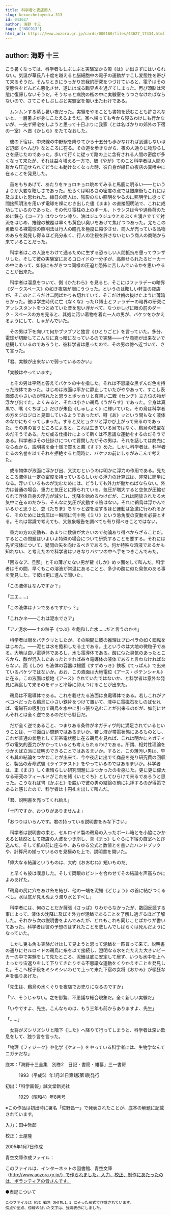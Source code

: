 ```yaml
---
title: 科学者と夜店商人
slug: kexuezhetoyedia-313
id: 043627
author: 海野 十三
tags: ["NDC913"]
html_url: https://www.aozora.gr.jp/cards/000160/files/43627_17434.html
---
```


## author: 海野 十三

こう暑くなっては、科学者もしぶしぶと実験室から匍《は》い出さずにはいられない。気温が華氏八十度を越えると脳細胞中の電子の運動がすこし変態性を帯びて来るそうだ。そんなときにうっかり忘我的研究をつづけていると、電子はその変態性をどんどん悪化させ、遂には或る臨界点を過ぎてしまった。再び頭脳は常態に復帰しないそうだ。そうなると病院の檻の中に実験室をうつさなければならないので、さてこそしぶしぶと実験室を匍い出たわけである。

　ムンムンする蒸し暑い夜だった。実験をやることも書物を読むことも許されないと、一層暑さが身にこたえるようだ。家へ帰っても今から寝るわけにも行かないが、一先ず帰宅をしようと思って十日ぶりに我家（とは名ばかりの郊外の下宿の一室）へ首《かしら》をたてなおした。

　彼の下宿は、中央線の中野駅を降りてから十五分も歩かなければ到達しないほど辺鄙《へんぴ》なところに在る。その道を歩きながら、夜の人通りに物珍らしさを感じたのであった。歩いて行くに従って路の上に含有される人間の密度が多くなって来たが、それは益々増える一方で、軈《やが》てのこと科学者は人間の群から圧迫せられてどうにも動けなくなった時、彼自身が縁日の夜店の真唯中に在ることを発見した。

　首をもちあげて、あたりをキョロキョロ眺めてみると馬鹿に明るい――というよりか大変な眩しさであった。恐らくは明るさの密度の点では銀座街もこれには及ぶまいと思われた。縁日の商人は、陰影のない照明をやるのに照明学に従って間接照明法を用いず電球を裸にむき出した儘《まま》の直接照明法で、これに成功しているのであった。その代り電柱の上のポール、トランスは今や過負荷のために鉄心《コーア》はウンウン呻り、油はジュウジュウとあぶくを湧き立てて対流をはじめ、捲線の被覆は早くも黄色い臭いをあげて焦げつつあった。尤もこの勇敢なる裸電球の照明法は行人の瞳孔を極度に縮少させ、商人が売っている品物のあらを発見し得るほど充分永く、行人の注視を許さないという商人の商略から来ていることだった。

　科学者はこの人波をわけて通るために生ずる恐ろしい人間抵抗を思ってウンザリした。そして彼の実験室にあるコロイドの一分子が、高熱せられたるビーカーの中にあって、如何にもがきつつ同様の圧迫と恐怖に苦しんでいるかを思いやることが出来た。

　科学者は溜息をついて、側《かたわら》を見ると、そこにはファラデーの暗界《ダークスペース》の如き夜店が眼にうつった。というのは眩しい軒並の夜店が、そこのところだけ二間ばかりも切れていて、そこだけ歯の抜けたように薄暗らかった。彼は学生時代に亡《なくな》ったＤ博士とファラデーの暗界の研究にアッシスタントをつとめていた昔を思い浮かべて、なつかしげに眼の前のダーク・スペースの方を見ると、其処に汚い着物を着た一人の男が、バケツをかかえるようにして、しゃがんでいた。

　その男は下を向いて何かブツブツと独言《ひとりごと》を言っていた。多分、電球が切断してこんなに真っ暗になっているので実験――イヤ商売が出来ないで悲観しているのであろうと、彼科学者は思ったので、その男の傍へ近づいて、さて言った。

「君、実験が出来ないで弱っているのかい」

「実験はやっています」

　とその男は平然と答えてバケツの中を指した。それは不思議な黒ずんだ色を持った液体であった。はじめは液面は平かに静止していたがややあって、すこし表面波の小さいのが現れたと思うとポッカリと真黒い二糎《センチ》立方位の物が浮かび出でた。よくみると、それは小さい鵜烏《うがらす》であった。全身は真黒で、嘴《くちばし》だけが朱色《しゅしょく》に輝いていた。その烏は科学者の方をジロジロと見廻しているようであったが、呀《あ》ッという間もなく液体のなかにもぐってしまった。すると又ヒョクリと浮かび上がって来るのであった。その男の言うところによると、これは生きている烏ではなく、鵜烏の模型なのだそうである。ただ或る仕掛けによって斯くは不思議な運動をするのだそうである。科学者はその仕掛けについて質問したがその男は、それを話しては商売にならぬから、説明書を金十銭で買えと薦《すす》めた。しかし科学者は、科学者たるの名誉を以てそれを拒絶すると同時に、バケツの前にしゃがみこんで考えた。

　或る物体が液面に浮かび出、又沈むというのは明かに浮力の作用である。見たところ液体は一定の密度を持っているらしいから浮力の計算式は、非常に簡単になる。浮いているものが沈むためには、どうしても外力が働かねばならない。外力は普通の場合、重力と気圧とに限られている。気圧が増大すると空気が圧縮せられて浮体自身の浮力が減少し、沈降を始めるわけだが、これは開放されたる大気中に在るのだから、そんなに気圧が変動する筈はない。それに鵜烏は浮かんでいるかと思うと、忽《たちま》ちサッと姿を没するほど運動は急激に行われるから、そのためには気圧は一瞬間に何十粍《ミリ》という急角度の変動を必要とする。それは常識で考えても、又気象報告を調べても有り得べきことではない。

　重力の方の変動も、あまりに数値が大きいので勿論あり得べからざることだ。するとこの問題はいよいよ特殊の場合について研究することを要する。それには先ず液体について、疑問の矢を向けるべきであろう。何か特殊な溶液であるかも知れない、と考えたので科学者はいきなりバケツの中へ手をつきこんでみた。

「困るなア、旦那」とその薄ぎたない男が顰《しか》めッ面をして叫んだ。科学者はその間、早くもこの溶液が常温にあることと、多少の酸に似た臭気のある事を発見した。で彼は更に進んで聞いた。

「この液体はなんですか？」

「エエ……」

「この液体はナンであるですかッ？」

「これかネ――これは泥水でさア」

「アノ泥水――土の粒子《つぶ》を飽和した水……だと言うのかネ」

　科学者は眼をパチクリとしたが、その瞬間に彼の推理はプロペラの如く廻転をはじめた。――泥とは水を飽和したる土である。土というのは大地の微粒子である。大地は良い電導体であるし、水も電導体である。酸に似た臭気のあったところから、酸が混入したあったとすれば益々電導体の液体であると言わなければならない。而《しか》も液体の容器は錫鍍《すずめっき》鉄板《てっぱん》で出来ているバケツではないか。おお、この液面は大地電位《アース・ポテンシャル》に在る。この液面は接地《アース》されていたではないか、と科学者は意外な発見に興奮して来るのをヤッと冷静に抑えつけることが出来た。

　鵜烏は不電導体である。これを載せたる液面は良電導体である。若しこれがアベコベだったら鵜烏に小さい鉄片をつけて置いて、液中に電磁石をしのばせれば、電磁石の吸引力で鵜烏を水中に引っ張り込むことが出来るのだが、如何にせんそれとは全く逆であるのだから駄目だ。

　だが全く逆であること、つまりある条件がネガティヴ的に満足されているということは、一寸面白い問題ではあるまいか。若し液が帯電状態にあるものとし、これが普通の状態として非帯電状態に在る鵜烏を見れば、これは明かにネガティヴの電気的歪力がかかっているとも考えられるわけである。所謂、相対性理論をつかえば立派に証明のできることではあるまいか。すると、この薄汚い男は、早くも其の結論をつかむことが出来て、今や夜店に出でて商品を売り研究費の回収と、製品の寿命試験《ライフテスト》をやっているのではあるまいか。科学者は、正《まさ》しく素晴らしい研究問題にぶつかったのを感じた。更に更に偉大なる研究のフィールドがこれを緒《いとぐち》としてひらけて来るであろうと思った。こうなれば冑《かぶと》を脱いで彼の男の結論の前に礼拝するのが得策であると感じたので、科学者は十円札を出して叫んだ。

「君、説明書を売ってくれ給え」

「十円ですか、おつりがありませんよ」

「おつりはいらんです。君の持っている説明書をみな下さい」

　科学者は説明書の束と、セルロイド製の鵜烏の入ったボール箱とを小脇にかかえると猛然として夜店の人波をつき崩し、真《まっ》しぐらに下宿の自室へとび込んだ。そして机の前に座るや、あらゆる公式と数値とを書いたハンドブックや、計算尺の揃っているのを見極めた上で、説明書を開いた。

「偉大なる結論というものは、大約《おおむね》短いものだ」

　と早くも彼は嘆息した。そして両眼のピントを合わせてその結論を声高らかによみあげた。

「鵜烏の尻に穴をあけ糸を結び、他の一端を泥鰌《どじょう》の首に結びつくるべし。水は底が見えぬよう濁り水とすべし」

　科学者には、何のことだか薩張《さっぱ》りわからなかったが、数回反読する事によって、液体の沈降に及ぼす外力が泥鰌であることを了解し過ぎるほど了解した。それから次の説明書をよんでみたが、どれもこれも同じことばかりが書いてあった。科学者は彼の予想のはずれたことを悲しんでしばらくは死んだようになっていた。

　しかし兎も角も実験だけはして見ようと思って泥鰌を一匹買って来て、説明書の通りにセルロイドの鵜烏に糸を以て接続し、澄明なる水をたたえた大きいビーカーの中で実験をして見たところ、泥鰌は底に安定して居ず、いつも水中を上へ上ったり宙返りをして下りてきたりする不思議な運動をくりかえすことを発見した。そこへ梯子段をミシミシいわせて上って来た下宿の女将《おかみ》が頓狂な声を張りあげた。

「先生は、鵜烏の水くぐりを夜店でお売りになるのですか」

「ソ、そうじゃない。之を御覧、不思議な総合現象だ。全く新しい実験だ」

「いやですよ、先生。こんなものは、もう三年も前からありますよ、先生」

「……」

　女将がズシリズシリと階下《した》へ降りて行ってしまうと、科学者は深い歎息をして、独り言を言った。

「物理《フィジーク》や化学《ケミー》をやっている科学者には、生物学なんてニガテだな」













底本：「海野十三全集　別巻2　日記・書簡・雑纂」三一書房


　　　1993（平成5）年1月31日第1版第1刷発行

初出：「科学画報」誠文堂新光社

　　　1929（昭和4）年8月号

※この作品は初出時に署名「佐野昌一」で発表されたことが、底本の解題に記載されています。

入力：田中哲郎

校正：土屋隆

2005年1月7日作成

青空文庫作成ファイル：

このファイルは、インターネットの図書館、青空文庫（http://www.aozora.gr.jp/）で作られました。入力、校正、制作にあたったのは、ボランティアの皆さんです。











●表記について


	このファイルは W3C 勧告 XHTML1.1 にそった形式で作成されています。
	傍点や圏点、傍線の付いた文字は、強調表示にしました。